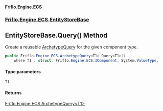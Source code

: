 #### [Friflo.Engine.ECS](index.md 'index')
### [Friflo.Engine.ECS](Friflo.Engine.ECS.md 'Friflo.Engine.ECS').[EntityStoreBase](EntityStoreBase.md 'Friflo.Engine.ECS.EntityStoreBase')

## EntityStoreBase.Query<T1>() Method

Create a reusable [ArchetypeQuery](ArchetypeQuery.md 'Friflo.Engine.ECS.ArchetypeQuery') for the given component type.

```csharp
public Friflo.Engine.ECS.ArchetypeQuery<T1> Query<T1>()
    where T1 : struct, Friflo.Engine.ECS.IComponent, System.ValueType, System.ValueType;
```
#### Type parameters

<a name='Friflo.Engine.ECS.EntityStoreBase.Query_T1_().T1'></a>

`T1`

#### Returns
[Friflo.Engine.ECS.ArchetypeQuery&lt;](ArchetypeQuery_T1_.md 'Friflo.Engine.ECS.ArchetypeQuery<T1>')[T1](EntityStoreBase.Query_T1_().md#Friflo.Engine.ECS.EntityStoreBase.Query_T1_().T1 'Friflo.Engine.ECS.EntityStoreBase.Query<T1>().T1')[&gt;](ArchetypeQuery_T1_.md 'Friflo.Engine.ECS.ArchetypeQuery<T1>')
